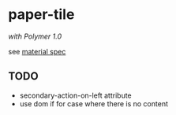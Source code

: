 # paper-tile

*with Polymer 1.0*

see [material spec](https://www.google.com/design/spec/components/grid-lists.html#grid-lists-specs)

## TODO

- secondary-action-on-left attribute
- use dom if for case where there is no content